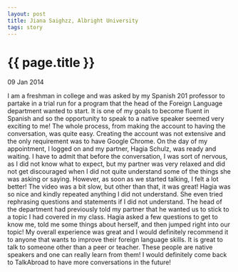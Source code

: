 ```yaml
---
layout: post
title: Jiana Saighzz, Albright University
tags: story
---
```


# {{ page.title }}

 09 Jan 2014

I am a freshman in college and was asked by my Spanish 201 professor to partake in a trial run for a program that the head of the Foreign Language department wanted to start. It is one of my goals to become fluent in Spanish and so the opportunity to speak to a native speaker seemed very exciting to me! The whole process, from making the account to having the conversation, was quite easy. Creating the account was not extensive and the only requirement was to have Google Chrome. On the day of my appointment, I logged on and my partner, Hagia Schulz, was ready and waiting. I have to admit that before the conversation, I was sort of nervous, as I did not know what to expect, but my partner was very relaxed and did not get discouraged when I did not quite understand some of the things she was asking or saying. However, as soon as we started talking, I felt a lot better! The video was a bit slow, but other than that, it was great! Hagia was so nice and kindly repeated anything I did not understand. She even tried rephrasing questions and statements if I did not understand. The head of the department had previously told my partner that he wanted us to stick to a topic I had covered in my class. Hagia asked a few questions to get to know me, told me some things about herself, and then jumped right into our topic! My overall experience was great and I would definitely recommend it to anyone that wants to improve their foreign language skills. It is great to talk to someone other than a peer or teacher. These people are native speakers and one can really learn from them! I would definitely come back to TalkAbroad to have more conversations in the future!  
 


 
